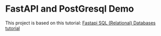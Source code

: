 # FastAPI and PostGresql Demo

This project is based on this tutorial: [Fastapi SQL (Relational) Databases tutorial](https://fastapi.tiangolo.com/tutorial/sql-databases/?h=postgresql)
